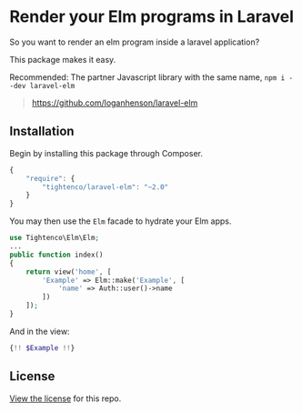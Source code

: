 # Render your Elm programs in Laravel

So you want to render an elm program inside a laravel application?

This package makes it easy.

Recommended: The partner Javascript library with the same name, `npm i --dev laravel-elm`
> https://github.com/loganhenson/laravel-elm

## Installation

Begin by installing this package through Composer.

```js
{
    "require": {
        "tightenco/laravel-elm": "~2.0"
    }
}
```

You may then use the `Elm` facade to hydrate your Elm apps.

```php
use Tightenco\Elm\Elm;
...
public function index()
{
    return view('home', [
        'Example' => Elm::make('Example', [
            'name' => Auth::user()->name
        ])
    ]);
}
```

And in the view:

```php
{!! $Example !!}
```

## License

[View the license](https://github.com/tightenco/laravel-elm/blob/master/LICENSE) for this repo.
